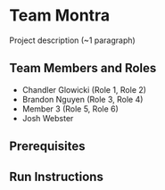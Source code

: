 # Team Montra

Project description (~1 paragraph)

## Team Members and Roles

* Chandler Glowicki (Role 1, Role 2)
* Brandon Nguyen (Role 3, Role 4)
* Member 3 (Role 5, Role 6)
* Josh Webster

## Prerequisites

## Run Instructions
